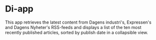 # Di-app
This app retrieves the latest content from Dagens industri's, Expressen's and Dagens Nyheter's RSS-feeds and displays a list of the ten most recently published articles, sorted by publish date in a collapsible view.
